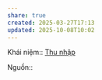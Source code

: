 ```yaml
---
share: true
created: 2025-03-27T17:13
updated: 2025-10-08T10:02
---
```

Khái niệm:: [Thu nhập](../../../../%CE%9E%20Kh%C3%A1i%20ni%E1%BB%87m/Thu%20nh%E1%BA%ADp.md)

Nguồn:: 